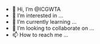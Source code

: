 - 👋 Hi, I’m @ICGWTA
- 👀 I’m interested in ...
- 🌱 I’m currently learning ...
- 💞️ I’m looking to collaborate on ...
- 📫 How to reach me ...

<!---
ICGWTA/ICGWTA is a ✨ special ✨ repository because its `README.md` (this file) appears on your GitHub profile.
You can click the Preview link to take a look at your changes.
--->
